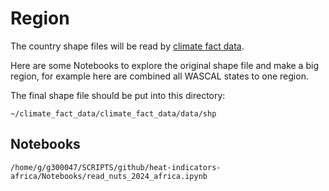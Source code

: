 # Region

The country shape files will be read by [climate fact data](https://codebase.helmholtz.cloud/gerics_infrastructure/climate_fact_data).

Here are some Notebooks to explore the original shape file and make a big region, for example here are combined all WASCAL states to one region.

The final shape file should be put into this directory:

    ~/climate_fact_data/climate_fact_data/data/shp


## Notebooks

    /home/g/g300047/SCRIPTS/github/heat-indicators-africa/Notebooks/read_nuts_2024_africa.ipynb


